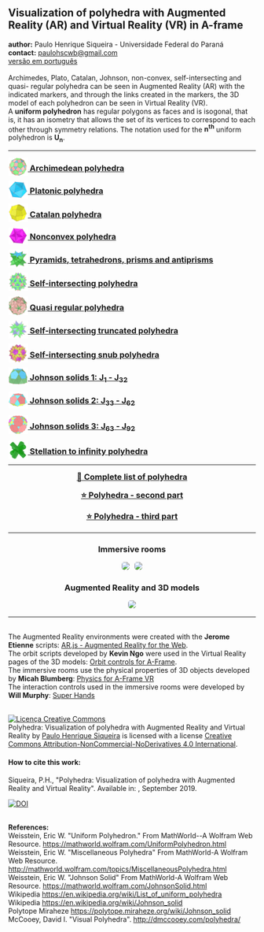 <link rel="stylesheet" href="scripts/style.css">
<meta charset="utf-8">
<link rel="icon" type="image/png" href="archimedes/vr/salas/imagens/icone.png">
<h2>Visualization of polyhedra with Augmented Reality (AR) and Virtual Reality (VR) in A-frame</h2>
 <b>author:</b> Paulo Henrique Siqueira - Universidade Federal do Paraná
 <br><b>contact:</b> <a href="#">paulohscwb@gmail.com</a>
 <br><a href="https://paulohscwb.github.io/polyhedra/pt-br/">versão em português</a>
 <br><br> Archimedes, Plato, Catalan, Johnson, non-convex, self-intersecting and quasi- regular polyhedra can be seen in Augmented Reality (AR) with the indicated markers, and through the links created in the markers, the 3D model of each polyhedron can be seen in Virtual Reality (VR).
 <br>A <b>uniform polyhedron</b> has regular polygons as faces and is isogonal, that is, it has an isometry that allows the set of its vertices to correspond to each other through symmetry relations. The notation used for the <b>n<sup>th</sup></b> uniform polyhedron is <b>U<sub>n</sub></b>.
<hr>
<h3 style="margin-top:3px"><a target="_blank" href="archimedes/"><img src="archimedes/ar/18A.png" style="margin-bottom:-10px" width="40"> Archimedean polyhedra</a></h3>
<h3 style="margin-top:3px"><a target="_blank" href="platonic/"><img src="platonic/ar/9A.png" style="margin-bottom:-10px" width="40"> Platonic polyhedra</a></h3>
<h3 style="margin-top:3px"><a target="_blank" href="catalan/"><img src="catalan/ar/168A.png" style="margin-bottom:-10px" width="40"> Catalan polyhedra</a></h3>
<h3 style="margin-top:3px"><a target="_blank" href="nonconvex/"><img src="nonconvex/ar/188A.png" style="margin-bottom:-10px" width="40"> Nonconvex polyhedra</a></h3>
<h3 style="margin-top:3px"><a target="_blank" href="polyhedron/"><img src="polyhedron/ar/103A.png" style="margin-bottom:-10px" width="40"> Pyramids, tetrahedrons, prisms and antiprisms</a></h3>
<h3 style="margin-top:3px"><a target="_blank" href="selfintersect/"><img src="selfintersect/ar/149A.png" style="margin-bottom:-10px" width="40"> Self-intersecting polyhedra</a></h3>
<h3 style="margin-top:3px"><a target="_blank" href="quasiregular/"><img src="quasiregular/ar/121A.png" style="margin-bottom:-10px" width="40"> Quasi regular polyhedra</a></h3>
<h3 style="margin-top:3px"><a target="_blank" href="selfintersecttruncated/"><img src="selfintersecttruncated/ar/97A.png" style="margin-bottom:-10px" width="40"> Self-intersecting truncated polyhedra</a></h3>
<h3 style="margin-top:3px"><a target="_blank" href="selfintersectsnub/"><img src="selfintersectsnub/ar/51A.png" style="margin-bottom:-10px" width="40"> Self-intersecting snub polyhedra</a></h3>
<h3 style="margin-top:3px"><a target="_blank" href="johnson1/"><img src="johnson1/ar/25A.png" style="margin-bottom:-10px" width="40"> Johnson solids 1: J<sub>1</sub> - J<sub>32</sub></a></h3>
<h3 style="margin-top:3px"><a target="_blank" href="johnson2/"><img src="johnson2/ar/17bA.png" style="margin-bottom:-10px" width="40"> Johnson solids 2: J<sub>33</sub> - J<sub>62</sub></a></h3>
<h3 style="margin-top:3px"><a target="_blank" href="johnson3/"><img src="johnson3/ar/223A.png" style="margin-bottom:-10px" width="40"> Johnson solids 3: J<sub>63</sub> - J<sub>92</sub></a></h3>
<h3 style="margin-top:3px"><a target="_blank" href="infinity/"><img src="infinity/ar/165A.png" style="margin-bottom:-10px" width="40"> Stellation to infinity polyhedra</a></h3>
<hr>
<h3 style="margin-top:5px; text-align:center;"><a target="_blank" href="all/">&#x1f4c4; Complete list of polyhedra</a></h3>
<h3 style="margin-top:5px; text-align:center;"><a target="_blank" href="../polyhedra2/">&#x2B50; Polyhedra - second part</a></h3>
<h3 style="margin-top:5px; text-align:center;"><a target="_blank" href="../polyhedra3/">&#x2B50; Polyhedra - third part</a></h3>
<hr>
<h3 align="center">Immersive rooms</h3>
<p align="center"><img src="catalan/vr/salas/videos/catalan.gif" style="max-width: 47%; border-radius:5px; margin-right:10px" loading="lazy"/><img src="nonconvex/vr/salas/videos/nonconvex1.gif" style="max-width: 47%; border-radius:5px;" loading="lazy"/></p>
<h3 align="center">Augmented Reality and 3D models</h3>
<p align="center"><img src="johnson1/ar/johnson1.gif" style="max-width: 92%; border-radius:5px;" loading="lazy"/></p>
<hr>
<br>The Augmented Reality environments were created with the <b>Jerome Etienne</b> scripts: <a href="https://github.com/jeromeetienne/AR.js" target="_blank">AR.js - Augmented Reality for the Web</a>.
<br>The orbit scripts developed by <b>Kevin Ngo</b> were used in the Virtual Reality pages of the 3D models: <a href="https://github.com/supermedium/superframe/tree/master/components/orbit-controls/" target="_blank"> Orbit controls for A-Frame</a>.
<br>The immersive rooms use the physical properties of 3D objects developed by <b>Micah Blumberg</b>: <a  href="https://github.com/c-frame/aframe-physics-system" target="_blank"> Physics for A-Frame VR</a>
<br>The interaction controls used in the immersive rooms were developed by <b>Will Murphy</b>: <a  href="https://github.com/c-frame/aframe-super-hands-component" target="_blank"> Super Hands</a>
<br>

<br><a rel="license" href="http://creativecommons.org/licenses/by-nc-nd/4.0/"><img alt="Licença Creative Commons" style="border-width:0" src="https://i.creativecommons.org/l/by-nc-nd/4.0/88x31.png" loading="lazy"/></a><br /><span xmlns:dct="http://purl.org/dc/terms/" property="dct:title">Polyhedra: Visualization of polyhedra with Augmented Reality and Virtual Reality</span> by <a xmlns:cc="http://creativecommons.org/ns#" href="https://paulohscwb.github.io/polyhedra/" property="cc:attributionName" rel="cc:attributionURL">Paulo Henrique Siqueira</a> is licensed with a license <a rel="license" href="http://creativecommons.org/licenses/by-nc-nd/4.0/">Creative Commons Attribution-NonCommercial-NoDerivatives 4.0 International</a>.

<h4>How to cite this work:</h4> 
<p>Siqueira, P.H., "Polyhedra: Visualization of polyhedra with Augmented Reality and Virtual Reality". Available in: <https://paulohscwb.github.io/polyhedra/>, September 2019.</p>
<a target="_blank" href="https://doi.org/10.5281/zenodo.8271425"><img src="https://zenodo.org/badge/DOI/10.5281/zenodo.8271425.svg" alt="DOI"></a>

<br><b>References:</b>
<br>Weisstein, Eric W. "Uniform Polyhedron." From MathWorld--A Wolfram Web Resource. <a href="https://mathworld.wolfram.com/UniformPolyhedron.html" target="_blank">https://mathworld.wolfram.com/UniformPolyhedron.html</a>
<br>Weisstein, Eric W. "Miscellaneous Polyhedra" From MathWorld-A Wolfram Web Resource. <a href="http://mathworld.wolfram.com/topics/MiscellaneousPolyhedra.html" target="_blank">http://mathworld.wolfram.com/topics/MiscellaneousPolyhedra.html</a>
<br>Weisstein, Eric W. "Johnson Solid" From MathWorld-A Wolfram Web Resource. <a href="https://mathworld.wolfram.com/JohnsonSolid.html" target="_blank">https://mathworld.wolfram.com/JohnsonSolid.html</a>
<br>Wikipedia <a href="https://en.wikipedia.org/wiki/List_of_uniform_polyhedra" target="_blank">https://en.wikipedia.org/wiki/List_of_uniform_polyhedra</a>
<br>Wikipedia <a href="https://en.wikipedia.org/wiki/Johnson_solid" target="_blank">https://en.wikipedia.org/wiki/Johnson_solid</a>
<br>Polytope Miraheze <a href="https://polytope.miraheze.org/wiki/Johnson_solid" target="_blank">https://polytope.miraheze.org/wiki/Johnson_solid</a>
<br>McCooey, David I. "Visual Polyhedra". <a href="http://dmccooey.com/polyhedra/" target="_blank">http://dmccooey.com/polyhedra/</a>
